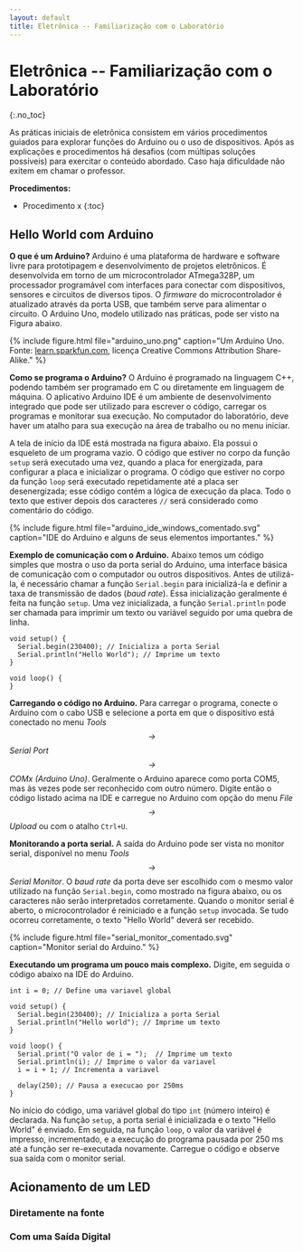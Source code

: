 ```yaml
---
layout: default
title: Eletrônica -- Familiarização com o Laboratório
---
```


Eletrônica -- Familiarização com o Laboratório
==============================================
{:.no_toc}

As práticas iniciais de eletrônica consistem em vários procedimentos guiados
para explorar funções do Arduino ou o uso de dispositivos. Após as explicações
e procedimentos há desafios (com múltipas soluções possíveis) para exercitar
o conteúdo abordado. Caso haja dificuldade não exitem em chamar o professor.

**Procedimentos:**
* Procedimento x
{:toc}

Hello World com Arduino
-----------------------

**O que é um Arduino?**
Arduino é uma plataforma de hardware e software livre para prototipagem e 
desenvolvimento de projetos eletrônicos.
É desenvolvida em torno de um microcontrolador ATmega328P, um processador
programável com interfaces para conectar com dispositivos, sensores e circuitos
de diversos tipos.
O _firmware_ do microcontrolador é atualizado através da porta USB,
que também serve para alimentar o circuito.
O Arduino Uno, modelo utilizado nas práticas, pode ser visto na 
Figura abaixo.

{%
   include figure.html
   file="arduino_uno.png"
   caption="Um Arduino Uno. 
            Fonte: [learn.sparkfun.com](learn.sparkfun.com), licença Creative
            Commons Attribution Share-Alike."
%}

**Como se programa o Arduino?**
O Arduino é programado na linguagem C++, podendo também ser programado em C
ou diretamente em linguagem de máquina.
O aplicativo Arduino IDE é um ambiente de desenvolvimento integrado que pode ser
utilizado para escrever o código, carregar os programas e monitorar sua 
execução.
No computador do laboratório, deve haver um atalho para sua execução na
área de trabalho ou no menu iniciar.

A tela de início da IDE está mostrada na figura abaixo.
Ela possui o esqueleto de um programa vazio.
O código que estiver no corpo da função `setup` será executado
uma vez, quando a placa for energizada, para configurar a placa e inicializar
o programa.
O código que estiver no corpo da função `loop` será executado 
repetidamente até a placa ser desenergizada; esse código contém a lógica de
execução da placa.
Todo o texto que estiver depois dos caracteres `//` será considerado
como comentário do código.

{%
   include figure.html
   file="arduino_ide_windows_comentado.svg"
   caption="IDE do Arduino e alguns de seus elementos importantes."
%}

**Exemplo de comunicação com o Arduino.**
Abaixo temos um código simples que mostra o uso da porta serial
do Arduino, uma interface básica de comunicação com o computador ou outros
dispositivos.
Antes de utilizá-la, é necessário chamar a função `Serial.begin`
para inicializá-la e definir a taxa de transmissão de dados (_baud rate_).
Essa inicialização geralmente é feita na função `setup`.
Uma vez inicializada, a função `Serial.println` pode ser chamada
para imprimir um texto ou variável seguido por uma quebra de linha.

```
void setup() {
  Serial.begin(230400); // Inicializa a porta Serial
  Serial.println("Hello World"); // Imprime um texto
}

void loop() {
}
```

**Carregando o código no Arduino.**
Para carregar o programa, conecte o Arduino com o cabo USB e selecione a
porta em que o dispositivo está conectado no menu
_Tools $$\to$$ Serial Port $$\to$$ COMx (Arduino Uno)_.
Geralmente o Arduino aparece como porta COM5, mas às vezes pode ser reconhecido
com outro número.
Digite então o código listado acima na IDE e carregue no Arduino com
opção do menu _File $$\to$$ Upload_ ou com o atalho `Ctrl+U`.

**Monitorando a porta serial.**
A saída do Arduino pode ser vista no monitor serial, disponível no
menu _Tools $$\to$$ Serial Monitor_.
O _baud rate_ da porta deve ser escolhido com o mesmo valor utilizado
na função `Serial.begin`, como mostrado na figura abaixo,
ou os caracteres não serão interpretados
corretamente.
Quando o monitor serial é aberto, o microcontrolador é reiniciado e a função 
`setup` invocada.
Se tudo ocorreu corretamente, o texto "Hello World" deverá ser recebido.

{%
   include figure.html
   file="serial_monitor_comentado.svg"
   caption="Monitor serial do Arduino."
%}

**Executando um programa um pouco mais complexo.**
Digite, em seguida o código abaixo na IDE do Arduino.

```
int i = 0; // Define uma variavel global

void setup() {
  Serial.begin(230400); // Inicializa a porta Serial
  Serial.println("Hello world"); // Imprime um texto
}

void loop() {
  Serial.print("O valor de i = ");  // Imprime um texto
  Serial.println(i); // Imprime o valor da variavel
  i = i + 1; // Incrementa a variavel

  delay(250); // Pausa a execucao por 250ms
}
```

No início do código, uma variável global do tipo `int` (número inteiro) é
declarada.
Na função `setup`, a porta serial é inicializada e 
o texto "Hello World" é enviado.
Em seguida, na função `loop`, o valor da variável é impresso,
incrementado, e a execução do programa pausada por 250 ms até 
a função ser re-executada novamente.
Carregue o código e observe sua saída com o monitor serial.


Acionamento de um LED
---------------------

### Diretamente na fonte

### Com uma Saída Digital


[arduino_uno]: /assets/images/arduino_uno.png
[learn.sparkfun.com]: http://learn.sparkfun.com/